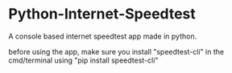 # Python-Internet-Speedtest
A console based internet speedtest app made in python. 

before using the app, make sure you install "speedtest-cli" in the cmd/terminal using "pip install speedtest-cli"
